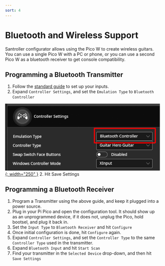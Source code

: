 ```yaml
---
sort: 4
---
```

# Bluetooth and Wireless Support
Santroller configurator allows using the Pico W to create wireless guitars. You can use a single Pico W with a PC or phone, or you can use a second Pico W as a bluetooth receiver to get console compatibility.

## Programming a Bluetooth Transmitter
1. Follow the [standard guide](using.html) to set up your inputs.
1. Expand `Controller Settings`, and set the `Emulation Type` to `Bluetooth Controller`
        
  [![Bluetooth Settings](../assets/images/bluetooth-transmitter.png){: width="250" }](../assets/images/bluetooth-transmitter.png)
2. Hit Save Settings

## Programming a Bluetooth Receiver
1. Program a Transmitter using the above guide, and keep it plugged into a power source.
2. Plug in your Pi Pico and open the configuration tool. It should show up as an unprogrammed device, if it does not, unplug the Pico, hold bootsel, and plug it back in.
3. Set the `Input Type` to `Bluetooth Receiver` and hit `Configure`
4. Once initial configuration is done, hit `Configure` again.
5. Expand `Controller Settings`, and set the `Controller Type` to the same `Controller Type` used in the transmitter.
6. Expand `Bluetooth Input` and hit `Start Scan`
7. Find your transmitter in the `Selected Device` drop-down, and then hit `Save Settings`